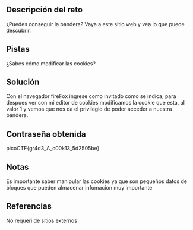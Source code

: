 ## Descripción del reto
¿Puedes conseguir la bandera?
Vaya a este sitio web y vea lo que puede descubrir.
## Pistas
¿Sabes cómo modificar las cookies?
## Solución 
Con el navegador fireFox ingrese como invitado como se indica, para despues ver con mi editor de cookies modificamos la cookie que esta, al valor 1 y vemos que nos da el privilegio de poder acceder a nuestra bandera. 
## Contraseña obtenida 
picoCTF{gr4d3_A_c00k13_5d2505be}
## Notas 
Es importante saber manipular las cookies ya que son pequeños datos de bloques que pueden almacenar infomacion muy importante 
## Referencias 
No requeri de sitios externos 
